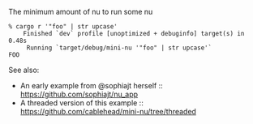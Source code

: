 The minimum amount of nu to run some nu

```
% cargo r '"foo" | str upcase'
    Finished `dev` profile [unoptimized + debuginfo] target(s) in 0.48s
     Running `target/debug/mini-nu '"foo" | str upcase'`
FOO
```

See also:

- An early example from @sophiajt herself :: https://github.com/sophiajt/nu_app
- A threaded version of this example :: https://github.com/cablehead/mini-nu/tree/threaded
